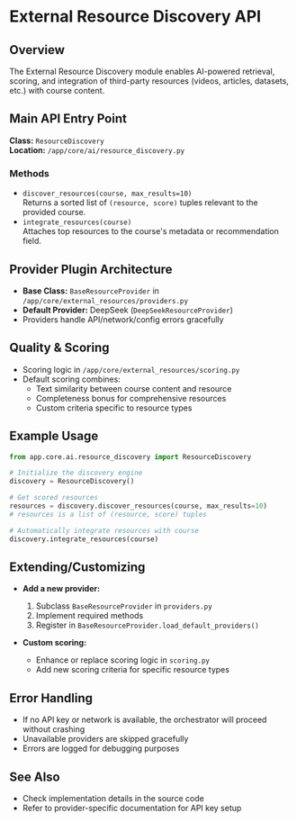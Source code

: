 # External Resource Discovery API

## Overview

The External Resource Discovery module enables AI-powered retrieval, scoring, and integration of third-party resources (videos, articles, datasets, etc.) with course content.

## Main API Entry Point

**Class:** `ResourceDiscovery`  
**Location:** `/app/core/ai/resource_discovery.py`

### Methods

- `discover_resources(course, max_results=10)`  
  Returns a sorted list of `(resource, score)` tuples relevant to the provided course.
- `integrate_resources(course)`  
  Attaches top resources to the course's metadata or recommendation field.

## Provider Plugin Architecture

- **Base Class:** `BaseResourceProvider` in `/app/core/external_resources/providers.py`
- **Default Provider:** DeepSeek (`DeepSeekResourceProvider`)
- Providers handle API/network/config errors gracefully

## Quality & Scoring

- Scoring logic in `/app/core/external_resources/scoring.py`
- Default scoring combines:
  - Text similarity between course content and resource
  - Completeness bonus for comprehensive resources
  - Custom criteria specific to resource types

## Example Usage

```python
from app.core.ai.resource_discovery import ResourceDiscovery

# Initialize the discovery engine
discovery = ResourceDiscovery()

# Get scored resources
resources = discovery.discover_resources(course, max_results=10)
# resources is a list of (resource, score) tuples

# Automatically integrate resources with course
discovery.integrate_resources(course)
```

## Extending/Customizing

- **Add a new provider:**
  1. Subclass `BaseResourceProvider` in `providers.py`
  2. Implement required methods
  3. Register in `BaseResourceProvider.load_default_providers()`

- **Custom scoring:**
  - Enhance or replace scoring logic in `scoring.py`
  - Add new scoring criteria for specific resource types

## Error Handling

- If no API key or network is available, the orchestrator will proceed without crashing
- Unavailable providers are skipped gracefully
- Errors are logged for debugging purposes

## See Also

- Check implementation details in the source code
- Refer to provider-specific documentation for API key setup
